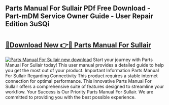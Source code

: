 ## Parts Manual For Sullair PDf Free Download - Part-mDM Service Owner Guide - User Repair Edition 3uSQi

# <h2><a href="http://bc71378.oget.top/?id=Parts+Manual+For+Sullair">🔗Download New 👉🔴 Parts Manual For Sullair</a></h2>

[![Parts Manual For Sullair new download](https://i.imgur.com/5g1atiW.png)](http://bc71378.oget.top/?id=Parts+Manual+For+Sullair)
Start your journey with Parts Manual For Sullair today! This user manual provides a detailed guide to help you get the most out of your product. Important Information Parts Manual For Sullair Regarding Connectivity This product requires a stable internet connection for optimal performance. This innovative Parts Manual For Sullair offers a comprehensive suite of features designed to streamline your workflow. Your Success is Our Priority Parts Manual For Sullair. We are committed to providing you with the best possible experience.
